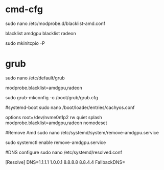# cmd-cfg

sudo nano /etc/modprobe.d/blacklist-amd.conf

blacklist amdgpu
blacklist radeon

sudo mkinitcpio -P

# grub
sudo nano /etc/default/grub

modprobe.blacklist=amdgpu,radeon

sudo grub-mkconfig -o /boot/grub/grub.cfg

#systemd-boot
sudo nano /boot/loader/entries/cachyos.conf

options root=/dev/nvme0n1p2 rw quiet splash modprobe.blacklist=amdgpu,radeon nomodeset

#Remove Amd
sudo nano /etc/systemd/system/remove-amdgpu.service

sudo systemctl enable remove-amdgpu.service

#DNS configure
sudo nano /etc/systemd/resolved.conf

[Resolve]
DNS=1.1.1.1 1.0.0.1 8.8.8.8 8.8.4.4
FallbackDNS=
